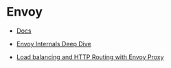 # Envoy

* [Docs](https://www.envoyproxy.io/docs/envoy/latest/about_docs)

* [Envoy Internals Deep Dive](https://www.youtube.com/watch?v=gQF23Vw0keg)

* [Load balancing and HTTP Routing with Envoy Proxy](https://www.youtube.com/watch?v=D0cuv1AEftE)